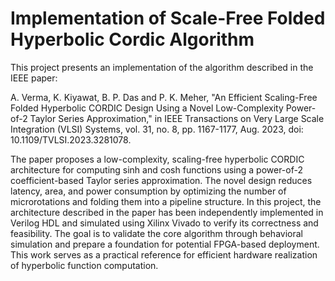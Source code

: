 # Implementation of Scale-Free Folded Hyperbolic Cordic Algorithm
This project presents an implementation of the algorithm described in the IEEE paper:  

A. Verma, K. Kiyawat, B. P. Das and P. K. Meher, "An Efficient Scaling-Free Folded Hyperbolic CORDIC Design Using a Novel Low-Complexity Power-of-2 Taylor Series Approximation," in IEEE Transactions on Very Large Scale Integration (VLSI) Systems, vol. 31, no. 8, pp. 1167-1177, Aug. 2023, doi: 10.1109/TVLSI.2023.3281078.  

The paper proposes a low-complexity, scaling-free hyperbolic CORDIC architecture for computing sinh and cosh functions using a power-of-2 coefficient-based Taylor series approximation. The novel design reduces latency, area, and power consumption by optimizing the number of microrotations and folding them into a pipeline structure. In this project, the architecture described in the paper has been independently implemented in Verilog HDL and simulated using Xilinx Vivado to verify its correctness and feasibility. The goal is to validate the core algorithm through behavioral simulation and prepare a foundation for potential FPGA-based deployment. This work serves as a practical reference for efficient hardware realization of hyperbolic function computation.

